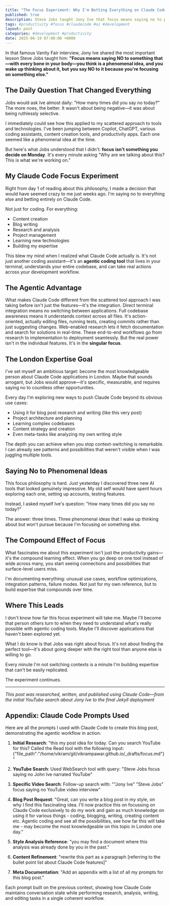 ```yaml
---
title: "The Focus Experiment: Why I'm Betting Everything on Claude Code"
published: true
description: Steve Jobs taught Jony Ive that focus means saying no to phenomenal ideas. I'm applying this to my Claude Code journey.
tags: #productivity #focus #claudecode #ai #development
layout: post
categories: #development #productivity
date: 2025-06-19 07:00:00 +0000
---
```



In that famous Vanity Fair interview, Jony Ive shared the most important lesson Steve Jobs taught him: **"Focus means saying NO to something that—with every bone in your body—you think is a phenomenal idea, and you wake up thinking about it, but you say NO to it because you're focusing on something else."**

## The Daily Question That Changed Everything

Jobs would ask Ive almost daily: "How many times did you say no today?" The more noes, the better. It wasn't about being negative—it was about being ruthlessly selective.

I immediately could see how this applied to my scattered approach to tools and technologies. I've been jumping between Copilot, ChatGPT, various coding assistants, content creation tools, and productivity apps. Each one seemed like a phenomenal idea at the time.

But here's what Jobs understood that I didn't: **focus isn't something you decide on Monday**. It's every minute asking "Why are we talking about this? This is what we're working on."

## My Claude Code Focus Experiment

Right from day 1 of reading about this philosophy, I made a decision that would have seemed crazy to me just weeks ago. I'm saying no to everything else and betting entirely on Claude Code.

Not just for coding. For everything:
- Content creation
- Blog writing  
- Research and analysis
- Project management
- Learning new technologies
- Building my expertise

This blew my mind when I realized what Claude Code actually is. It's not just another coding assistant—it's an **agentic coding tool** that lives in your terminal, understands your entire codebase, and can take real actions across your development workflow.

## The Agentic Advantage

What makes Claude Code different from the scattered tool approach I was taking before isn't just the features—it's the integration. Direct terminal integration means no switching between applications. Full codebase awareness means it understands context across all files. It's action-oriented, actually editing files, running tests, creating commits rather than just suggesting changes. Web-enabled research lets it fetch documentation and search for solutions in real-time. These end-to-end workflows go from research to implementation to deployment seamlessly. But the real power isn't in the individual features. It's in the **singular focus**.

## The London Expertise Goal

I've set myself an ambitious target: become the most knowledgeable person about Claude Code applications in London. Maybe that sounds arrogant, but Jobs would approve—it's specific, measurable, and requires saying no to countless other opportunities.

Every day I'm exploring new ways to push Claude Code beyond its obvious use cases:
- Using it for blog post research and writing (like this very post)
- Project architecture and planning
- Learning complex codebases
- Content strategy and creation
- Even meta-tasks like analyzing my own writing style

The depth you can achieve when you stop context-switching is remarkable. I can already see patterns and possibilities that weren't visible when I was juggling multiple tools.

## Saying No to Phenomenal Ideas

This focus philosophy is hard. Just yesterday I discovered three new AI tools that looked genuinely impressive. My old self would have spent hours exploring each one, setting up accounts, testing features.

Instead, I asked myself Ive's question: "How many times did you say no today?"

The answer: three times. Three phenomenal ideas that I wake up thinking about but won't pursue because I'm focusing on something else.

## The Compound Effect of Focus

What fascinates me about this experiment isn't just the productivity gains—it's the compound learning effect. When you go deep on one tool instead of wide across many, you start seeing connections and possibilities that surface-level users miss.

I'm documenting everything: unusual use cases, workflow optimizations, integration patterns, failure modes. Not just for my own reference, but to build expertise that compounds over time.

## Where This Leads

I don't know how far this focus experiment will take me. Maybe I'll become that person others turn to when they need to understand what's really possible with agentic coding tools. Maybe I'll discover applications that haven't been explored yet.

What I do know is that Jobs was right about focus. It's not about finding the perfect tool—it's about going deeper with the right tool than anyone else is willing to go.

Every minute I'm not switching contexts is a minute I'm building expertise that can't be easily replicated.

The experiment continues.

---

*This post was researched, written, and published using Claude Code—from the initial YouTube search about Jony Ive to the final Jekyll deployment*

## Appendix: Claude Code Prompts Used

Here are all the prompts I used with Claude Code to create this blog post, demonstrating the agentic workflow in action:

1. **Initial Research**: "this my post idea for today. Can you search YouTube for this? Called the Read tool with the following input: {"file_path":"/home/vikram/git/vikrampawar.github.io/_drafts/focus.md"}"

2. **YouTube Search**: Used WebSearch tool with query: "Steve Jobs focus saying no John Ive narrated YouTube"

3. **Specific Video Search**: Follow-up search with: ""Jony Ive" "Steve Jobs" focus saying no YouTube video interview"

4. **Blog Post Request**: "Great, can you write a blog post in my style, on why I find this fascinating idea. I'll now practice this on focussing on Claude Code exclusively to do my work and gain as much knowledge on using it for various things - coding, blogging, writing, creating content etc. Agentic coding and see all the possibilities, see how far this will take me - may become the most knowledgeable on this topic in London one day."

5. **Style Analysis Reference**: "you may find a document where this analysis was already done by you in the past."

6. **Content Refinement**: "rewrite this part as a paragraph [referring to the bullet point list about Claude Code features]"

7. **Meta Documentation**: "Add an appendix with a list of all my prompts for this blog post."

Each prompt built on the previous context, showing how Claude Code maintains conversation state while performing research, analysis, writing, and editing tasks in a single coherent workflow.